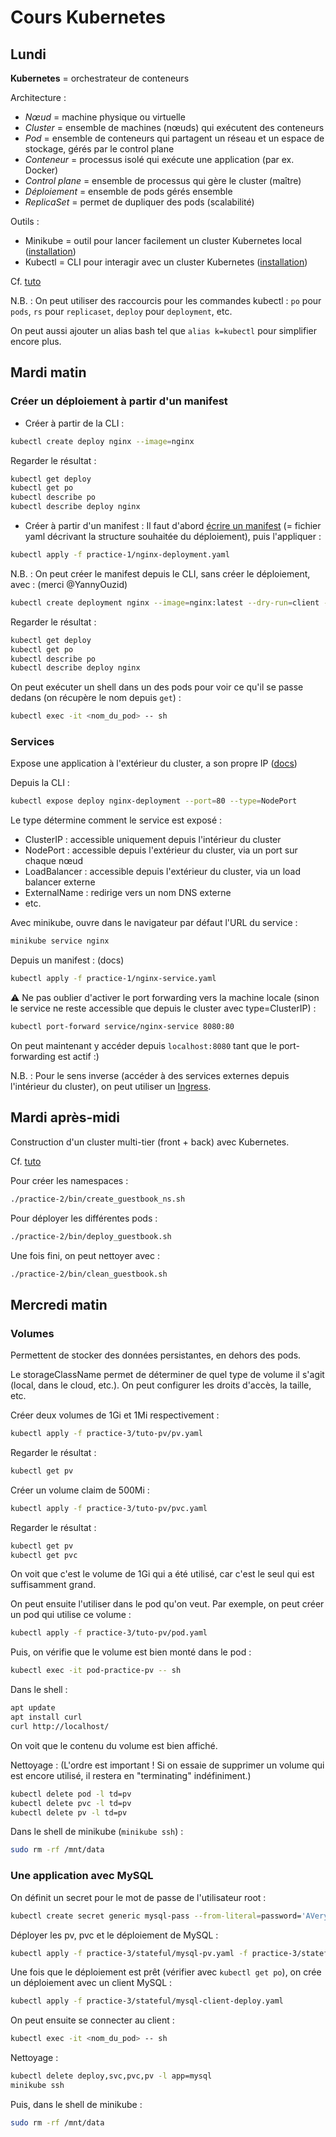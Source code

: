 # Cours Kubernetes

## Lundi
**Kubernetes** = orchestrateur de conteneurs

Architecture :

- _Nœud_ = machine physique ou virtuelle
- _Cluster_ = ensemble de machines (nœuds) qui exécutent des conteneurs
- _Pod_ = ensemble de conteneurs qui partagent un réseau et un espace de stockage, gérés par le control plane
- _Conteneur_ = processus isolé qui exécute une application (par ex. Docker)
- _Control plane_ = ensemble de processus qui gère le cluster (maître)
- _Déploiement_ = ensemble de pods gérés ensemble
- _ReplicaSet_ = permet de dupliquer des pods (scalabilité)

Outils :

- Minikube = outil pour lancer facilement un cluster Kubernetes local ([installation](https://minikube.sigs.k8s.io/docs/start/))
- Kubectl = CLI pour interagir avec un cluster Kubernetes ([installation](https://kubernetes.io/docs/tasks/tools/))

Cf. [tuto](https://kubernetes.io/docs/tutorials/hello-minikube/)

N.B. : On peut utiliser des raccourcis pour les commandes kubectl : `po` pour `pods`, `rs` pour `replicaset`, `deploy` pour `deployment`, etc.

On peut aussi ajouter un alias bash tel que `alias k=kubectl` pour simplifier encore plus.


## Mardi matin

### Créer un déploiement à partir d'un manifest
- Créer à partir de la CLI :
```bash
kubectl create deploy nginx --image=nginx
```
Regarder le résultat :
```bash
kubectl get deploy
kubectl get po
kubectl describe po
kubectl describe deploy nginx
```
- Créer à partir d'un manifest :
Il faut d'abord [écrire un manifest](https://kubernetes.io/docs/concepts/workloads/controllers/deployment/#writing-a-deployment-spec) (= fichier yaml décrivant la structure souhaitée du déploiement), puis l'appliquer :
```bash
kubectl apply -f practice-1/nginx-deployment.yaml
```

N.B. : On peut créer le manifest depuis le CLI, sans créer le déploiement, avec : (merci @YannyOuzid)
```bash
kubectl create deployment nginx --image=nginx:latest --dry-run=client -o yaml > nginx-deployment.yaml
```

Regarder le résultat :
```bash
kubectl get deploy
kubectl get po
kubectl describe po
kubectl describe deploy nginx
```

On peut exécuter un shell dans un des pods pour voir ce qu'il se passe dedans (on récupère le nom depuis `get`) :
```bash
kubectl exec -it <nom_du_pod> -- sh
```

### Services
Expose une application à l'extérieur du cluster, a son propre IP ([docs](https://kubernetes.io/docs/concepts/services-networking/service/))

Depuis la CLI :
```bash
kubectl expose deploy nginx-deployment --port=80 --type=NodePort
```
Le type détermine comment le service est exposé :
- ClusterIP : accessible uniquement depuis l'intérieur du cluster
- NodePort : accessible depuis l'extérieur du cluster, via un port sur chaque nœud
- LoadBalancer : accessible depuis l'extérieur du cluster, via un load balancer externe
- ExternalName : redirige vers un nom DNS externe
- etc.

Avec minikube, ouvre dans le navigateur par défaut l'URL du service :
```bash
minikube service nginx
```

Depuis un manifest : (docs)
```bash
kubectl apply -f practice-1/nginx-service.yaml
```

⚠️ Ne pas oublier d'activer le port forwarding vers la machine locale (sinon le service ne reste accessible que depuis le cluster avec type=ClusterIP) :
```bash
kubectl port-forward service/nginx-service 8080:80
```

On peut maintenant y accéder depuis `localhost:8080` tant que le port-forwarding est actif :)

N.B. : Pour le sens inverse (accéder à des services externes depuis l'intérieur du cluster), on peut utiliser un [Ingress](https://kubernetes.io/docs/concepts/services-networking/ingress/).



## Mardi après-midi

Construction d'un cluster multi-tier (front + back) avec Kubernetes.

Cf. [tuto](https://kubernetes.io/docs/tutorials/stateless-application/guestbook/)

Pour créer les namespaces :
```bash
./practice-2/bin/create_guestbook_ns.sh
```

Pour déployer les différentes pods :
```bash
./practice-2/bin/deploy_guestbook.sh
```

Une fois fini, on peut nettoyer avec :
```bash
./practice-2/bin/clean_guestbook.sh
```

## Mercredi matin

### Volumes
Permettent de stocker des données persistantes, en dehors des pods.

Le storageClassName permet de déterminer de quel type de volume il s'agit (local, dans le cloud, etc.).
On peut configurer les droits d'accès, la taille, etc.

Créer deux volumes de 1Gi et 1Mi respectivement :
```bash
kubectl apply -f practice-3/tuto-pv/pv.yaml
```
Regarder le résultat :
```bash
kubectl get pv
```
Créer un volume claim de 500Mi :
```bash
kubectl apply -f practice-3/tuto-pv/pvc.yaml
```
Regarder le résultat :
```bash
kubectl get pv
kubectl get pvc
```
On voit que c'est le volume de 1Gi qui a été utilisé, car c'est le seul qui est suffisamment grand.

On peut ensuite l'utiliser dans le pod qu'on veut.
Par exemple, on peut créer un pod qui utilise ce volume :
```bash
kubectl apply -f practice-3/tuto-pv/pod.yaml
```

Puis, on vérifie que le volume est bien monté dans le pod :
```bash
kubectl exec -it pod-practice-pv -- sh
```
Dans le shell :
```bash
apt update
apt install curl
curl http://localhost/
```
On voit que le contenu du volume est bien affiché.

Nettoyage : (L'ordre est important ! Si on essaie de supprimer un volume qui est encore utilisé, il restera en "terminating" indéfiniment.) 
```bash
kubectl delete pod -l td=pv
kubectl delete pvc -l td=pv
kubectl delete pv -l td=pv
```
Dans le shell de minikube (`minikube ssh`) :
```bash
sudo rm -rf /mnt/data
```

### Une application avec MySQL
On définit un secret pour le mot de passe de l'utilisateur root :
```bash
kubectl create secret generic mysql-pass --from-literal=password='AVerySecurePassword!123'
```

Déployer les pv, pvc et le déploiement de MySQL :
```bash
kubectl apply -f practice-3/stateful/mysql-pv.yaml -f practice-3/stateful/mysql-deploy.yaml
```
Une fois que le déploiement est prêt (vérifier avec `kubectl get po`), on crée un déploiement avec un client MySQL :
```bash
kubectl apply -f practice-3/stateful/mysql-client-deploy.yaml
```
On peut ensuite se connecter au client :
```bash
kubectl exec -it <nom_du_pod> -- sh
```

Nettoyage :
```bash
kubectl delete deploy,svc,pvc,pv -l app=mysql
minikube ssh
```
Puis, dans le shell de minikube :
```bash
sudo rm -rf /mnt/data
```
